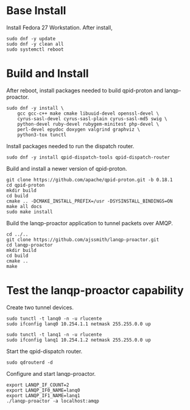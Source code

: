 # Base Install
Install Fedora 27 Workstation.  After install,

    sudo dnf -y update
    sudo dnf -y clean all
    sudo systemctl reboot

# Build and Install
After reboot, install packages needed to build qpid-proton and lanqp-proactor.

    sudo dnf -y install \
        gcc gcc-c++ make cmake libuuid-devel openssl-devel \
        cyrus-sasl-devel cyrus-sasl-plain cyrus-sasl-md5 swig \
        python-devel ruby-devel rubygem-minitest php-devel \
        perl-devel epydoc doxygen valgrind graphviz \
        python3-tox tunctl

Install packages needed to run the dispatch router.

    sudo dnf -y install qpid-dispatch-tools qpid-dispatch-router

Build and install a newer version of qpid-proton.

    git clone https://github.com/apache/qpid-proton.git -b 0.18.1
    cd qpid-proton
    mkdir build
    cd build
    cmake .. -DCMAKE_INSTALL_PREFIX=/usr -DSYSINSTALL_BINDINGS=ON
    make all docs
    sudo make install

Build the lanqp-proactor application to tunnel packets over AMQP.

    cd ../..
    git clone https://github.com/ajssmith/lanqp-proactor.git
    cd lanqp-proactor
    mkdir build
    cd build
    cmake ..
    make

# Test the lanqp-proactor capability
Create two tunnel devices.

    sudo tunctl -t lanq0 -n -u rlucente
    sudo ifconfig lanq0 10.254.1.1 netmask 255.255.0.0 up

    sudo tunctl -t lanq1 -n -u rlucente
    sudo ifconfig lanq1 10.254.1.2 netmask 255.255.0.0 up

Start the qpid-dispatch router.

    sudo qdrouterd -d

Configure and start lanqp-proactor.

    export LANQP_IF_COUNT=2
    export LANQP_IF0_NAME=lanq0
    export LANQP_IF1_NAME=lanq1
    ./lanqp-proactor -a localhost:amqp

